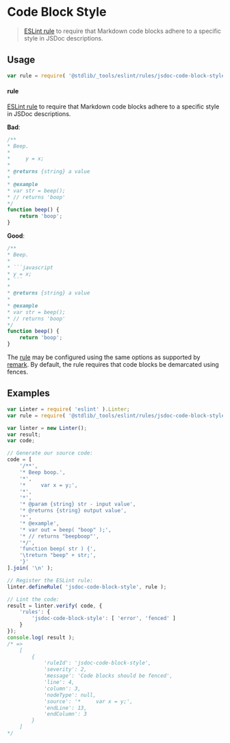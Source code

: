 # Code Block Style

> [ESLint rule][eslint-rules] to require that Markdown code blocks adhere to a specific style in JSDoc descriptions.

<section class="intro">

</section>

<!-- /.intro -->

<section class="usage">

## Usage

```javascript
var rule = require( '@stdlib/_tools/eslint/rules/jsdoc-code-block-style' );
```

#### rule

[ESLint rule][eslint-rules] to require that Markdown code blocks adhere to a specific style in JSDoc descriptions.

**Bad**:

<!-- eslint-disable stdlib/jsdoc-code-block-style, stdlib/jsdoc-markdown-remark -->

```javascript
/**
* Beep.
*
*     y = x;
*
* @returns {string} a value
*
* @example
* var str = beep();
* // returns 'boop'
*/
function beep() {
    return 'boop';
}
```

**Good**:

```javascript
/**
* Beep.
*
* ```javascript
* y = x;
* ```
*
* @returns {string} a value
*
* @example
* var str = beep();
* // returns 'boop'
*/
function beep() {
    return 'boop';
}
```

The [rule][eslint-rules] may be configured using the same options as supported by [remark][remark-lint-code-block-style]. By default, the rule requires that code blocks be demarcated using fences.

</section>

<!-- /.usage -->

<section class="examples">

## Examples

```javascript
var Linter = require( 'eslint' ).Linter;
var rule = require( '@stdlib/_tools/eslint/rules/jsdoc-code-block-style' );

var linter = new Linter();
var result;
var code;

// Generate our source code:
code = [
    '/**',
    '* Beep boop.',
    '*',
    '*     var x = y;',
    '*',
    '*',
    '* @param {string} str - input value',
    '* @returns {string} output value',
    '*',
    '* @example',
    '* var out = beep( "boop" );',
    '* // returns "beepboop"',
    '*/',
    'function beep( str ) {',
    '\treturn "beep" + str;',
    '}'
].join( '\n' );

// Register the ESLint rule:
linter.defineRule( 'jsdoc-code-block-style', rule );

// Lint the code:
result = linter.verify( code, {
    'rules': {
        'jsdoc-code-block-style': [ 'error', 'fenced' ]
    }
});
console.log( result );
/* =>
    [
        {
            'ruleId': 'jsdoc-code-block-style',
            'severity': 2,
            'message': 'Code blocks should be fenced',
            'line': 4,
            'column': 3,
            'nodeType': null,
            'source': '*     var x = y;',
            'endLine': 13,
            'endColumn': 3
        }
    ]
*/
```

</section>

<!-- /.examples -->

<section class="links">

[eslint-rules]: https://eslint.org/docs/developer-guide/working-with-rules

[remark-lint-code-block-style]: https://github.com/remarkjs/remark-lint/tree/19150d94f89f7a0d94d083417890236d11839641/packages/remark-lint-code-block-style

</section>

<!-- /.links -->
